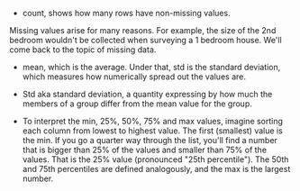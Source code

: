 - count, shows how many rows have non-missing values.

Missing values arise for many reasons. For example, the size of the 2nd bedroom wouldn't be collected when surveying a 1 bedroom house. We'll come back to the topic of missing data.


- mean, which is the average. Under that, std is the standard deviation, which measures how numerically spread out the values are.

- Std aka standard deviation, a quantity expressing by how much the members of a group differ from the mean value for the group.

- To interpret the min, 25%, 50%, 75% and max values, imagine sorting each column from lowest to highest value. The first (smallest) value is the min. If you go a quarter way through the list, you'll find a number that is bigger than 25% of the values and smaller than 75% of the values. That is the 25% value (pronounced "25th percentile"). The 50th and 75th percentiles are defined analogously, and the max is the largest number.